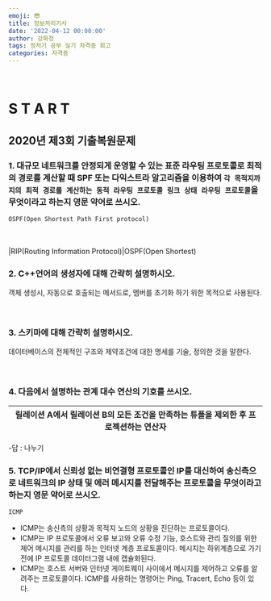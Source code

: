 ```yaml
---
emoji: 😎
title: 정보처리기사 
date: '2022-04-12 00:00:00'
author: 강화정
tags: 정처기 공부 실기 자격증 회고
categories: 자격증
---
```

<br/>

#  S T A R T
## 2020년 제3회 기출복원문제
### 1. 대규모 네트워크를 안정되게 운영할 수 있는 표준 라우팅 프로토콜로 최적의 경로를 계산할 때 SPF 또는 다익스트라 알고리즘을 이용하여 `각 목적지까지의 최적 경로를 계산하는 동적 라우팅 프로토콜 링크 상태 라우팅 프로토콜`을 무엇이라고 하는지 영문 약어로 쓰시오. <br/>

`OSPF(Open Shortest Path First protocol)`
<br/>
<br/>
<br/>

|RIP(Routing Information Protocol)|OSPF(Open Shortest)



### 2. C++언어의 생성자에 대해 간략히 설명하시오. <br/>

객체 생성시, 자동으로 호출되는 메서드로, 멤버를 초기화 하기 위한 목적으로 사용된다.
<br/>
<br/>
<br/>

### 3. 스키마에 대해 간략히 설명하시오. <br/>

데이터베이스의 전체적인 구조와 제약조건에 대한 명세를 기술, 정의한 것을 말한다.
<br/>
<br/>
<br/>

### 4. 다음에서 설명하는 관계 대수 연산의 기호를 쓰시오.
|릴레이션 A에서 릴레이션 B의 모든 조건을 만족하는 튜플을 제외한 후 프로젝션하는 연산자| 
|:---:|

-답 : 나누기 <br/>

### 5. TCP/IP에서 신뢰성 없는 비연결형 프로토콜인 IP를 대신하여 송신측으로 네트워크의 IP 상태 및 에러 메시지를 전달해주는 프로토콜을 무엇이라고 하는지 영문 약어로 쓰시오.

`ICMP`

- ICMP는 송신측의 상황과 목적지 노드의 상황을 진단하는 프로토콜이다.
- ICMP는 IP 프로토콜에서 오류 보고와 오류 수정 기능, 호스트와 관리 질의를 위한 제어 메시지를 관리를 하는 인터넷 계층 프로토콜이다. 메시지는 하위계층으로 가기 전에 IP 프로토콜 데이터그램 내에 캡슐화된다.
- ICMP는 호스트 서버와 인터넷 게이트웨이 사이에서 메시지를 제어하고 오류를 알려주는 프로토콜이다. ICMP를 사용하는 명령어는 Ping, Tracert, Echo 등이 있다.








